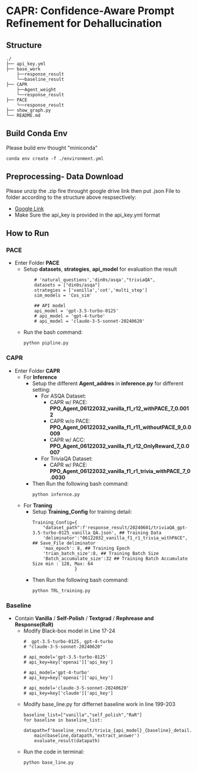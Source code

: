 # CAPR: Confidence-Aware Prompt Refinement for Dehallucination

## Structure
```
./
├── api_key.yml
├── base_work
    ├──response_result
    └──baseline_result
├── CAPR
    ├──Agent_weight
    └──response_result
├── PACE
    └──response_result
├── show_graph.py
└── README.md
```
## Build Conda Env
Please build env thought "miniconda"
```
conda env create -f ./environment.yml
```

## Preprocessing- Data Download
Please unzip the .zip fire throught google drive link then put .json File to folder according to the structure above respsectively:
- [Google Link](https://drive.google.com/file/d/13blyu19dmVWNquZ7IzOKxP3GalaH6cwb/view?usp=sharing)
- Make Sure the api_key is provided in the api_key.yml format

## How to Run
### PACE
- Enter Folder **PACE**
    - Setup **datasets**, **strategies**, **api_model** for evaluation the result
        ```
            # 'natural_questions','din0s/asqa',"triviaQA",
            datasets = ["din0s/asqa"]
            strategies = ['vanilla','cot','multi_step']
            sim_models = 'Cos_sim'

            ## API model
            api_model = 'gpt-3.5-turbo-0125'
            # api_model = 'gpt-4-turbo'
            # api_model = 'claude-3-5-sonnet-20240620'
        ```
    - Run the bash command:
        ```
        python pipline.py
        ```
### CAPR

- Enter Folder **CAPR**
    - For **Inference**
        - Setup the different **Agent_addres** in **inference.py** for different setting:
            - For ASQA Dataset:
                - CAPR w/ PACE: **PPO_Agent_06122032_vanilla_f1_r12_withPACE_7_0.0012**
                - CAPR w/o PACE: **PPO_Agent_06122032_vanilla_f1_r11_withoutPACE_9_0.0009**
                - CAPR w/ ACC: **PPO_Agent_06122032_vanilla_f1_r12_OnlyReward_7_0.0007**
            - For TriviaQA Dataset:
                - CAPR w/ PACE: **PPO_Agent_06122032_vanilla_f1_r1_trivia_withPACE_7_0.0030**
        - Then Run the following bash command:
            ```
            python infernce.py
            ```
    - For **Traning**
        - Setup **Training_Config** for training detail:
            ```
            Training_Config={
                "dataset_path":f'response_result/20240601/triviaQA_gpt-3.5-turbo-0125_vanilla_QA.json', ## Training Data
                'deliminator':"06122032_vanilla_f1_r1_trivia_withPACE", ## Save_File deliminator
                'max_epoch': 8, ## Training Epoch
                'trian_batch_size':8, ## Training Batch Size
                'Batch_accumulate_size':32 ## Training Batch Accumulate Size min : 128, Max: 64
                            }
            ```
        - Then Run the following bash command:
            ```
            python TRL_training.py
            ```
### Baseline
- Contain **Vanilla** / **Self-Polish** / **Textgrad** / **Rephrease and Response(RaR)**
    - Modify Black-box model in Line 17-24
        ```
        #  gpt-3.5-turbo-0125, gpt-4-turbo
        # "claude-3-5-sonnet-20240620"

        # api_model='gpt-3.5-turbo-0125'
        # api_key=key['openai']['api_key']

        # api_model='gpt-4-turbo'
        # api_key=key['openai']['api_key']

        # api_model='claude-3-5-sonnet-20240620'
        # api_key=key['claude']['api_key']

        ```
    - Modify base_line.py for differnet baseline work in line 199-203
        ```
        baseline_list=["vanilla","self_polish","RaR"]
        for baseline in baseline_list:
            datapath=f'baseline_result/trivia_{api_model}_{baseline}_detail.json'
            main(baseline,datapath,'extract_answer')
            evaluate_result(datapath)
        ```
    - Run the code in terminal:
        ```
        python base_line.py
        ```

